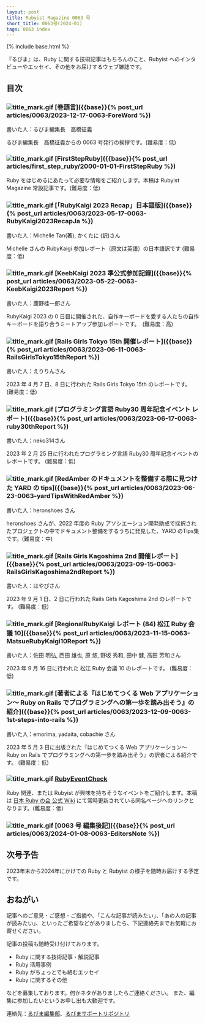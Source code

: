 ```yaml
---
layout: post
title: Rubyist Magazine 0063 号
short_title: 0063号(2024-01)
tags: 0063 index
---
```

{% include base.html %}

『るびま』は、Ruby に関する技術記事はもちろんのこと、Rubyist へのインタビューやエッセイ、その他をお届けするウェブ雑誌です。

## 目次

### ![title_mark.gif]({{base}}{{site.baseurl}}/images/title_mark.gif) [巻頭言]({{base}}{% post_url articles/0063/2023-12-17-0063-ForeWord %})

書いた人：るびま編集長　高橋征義

るびま編集長　高橋征義からの 0063 号発行の挨拶です。(難易度：低)

### ![title_mark.gif]({{base}}{{site.baseurl}}/images/title_mark.gif) [FirstStepRuby]({{base}}{% post_url articles/first_step_ruby/2000-01-01-FirstStepRuby %})

Ruby をはじめるにあたって必要な情報をご紹介します。本稿は Rubyist Magazine 常設記事です。(難易度：低)

### ![title_mark.gif]({{base}}{{site.baseurl}}/images/title_mark.gif) [「RubyKaigi 2023 Recap」日本語版]({{base}}{%  post_url articles/0063/2023-05-17-0063-RubyKaigi2023RecapJa %})

書いた人：Michelle Tan(著), かくたに (訳)さん

Michelle さんの RubyKaigi 参加レポート（原文は英語）の日本語訳です (難易度：低)


### ![title_mark.gif]({{base}}{{site.baseurl}}/images/title_mark.gif) [KeebKaigi 2023 準公式参加記録]({{base}}{%  post_url articles/0063/2023-05-22-0063-KeebKaigi2023Report %})

書いた人：鹿野桂一郎さん

RubyKaigi 2023 の 0 日目に開催された、自作キーボードを愛する人たちの自作キーボードを語り合うミートアップ参加レポートです。　(難易度：高)

### ![title_mark.gif]({{base}}{{site.baseurl}}/images/title_mark.gif) [Rails Girls Tokyo 15th 開催レポート]({{base}}{%  post_url articles/0063/2023-06-11-0063-RailsGirlsTokyo15thReport %})

書いた人：えりりんさん

2023 年 4 月 7 日、8 日に行われた Rails Girls Tokyo 15th のレポートです。 (難易度：低)

### ![title_mark.gif]({{base}}{{site.baseurl}}/images/title_mark.gif) [プログラミング言語 Ruby30 周年記念イベント レポート]({{base}}{%  post_url articles/0063/2023-06-17-0063-ruby30thReport %})

書いた人：neko314さん

2023 年 2 月 25 日に行われたプログラミング言語 Ruby30 周年記念イベントのレポートです。 (難易度：低)


### ![title_mark.gif]({{base}}{{site.baseurl}}/images/title_mark.gif) [RedAmber のドキュメントを整備する際に見つけた YARD の tips]({{base}}{%  post_url articles/0063/2023-06-23-0063-yardTipsWithRedAmber %})

書いた人：heronshoes さん

heronshoes さんが、2022 年度の Ruby アソシエーション開発助成で採択されたプロジェクトの中でドキュメント整備をするうちに発見した、YARD のTips集です。(難易度：中)

### ![title_mark.gif]({{base}}{{site.baseurl}}/images/title_mark.gif) [Rails Girls Kagoshima 2nd 開催レポート]({{base}}{%  post_url articles/0063/2023-09-15-0063-RailsGirlsKagoshima2ndReport %})

書いた人：はやぴさん

2023 年 9 月 1 日、2 日に行われた Rails Girls Kagoshima 2nd のレポートです。 (難易度：低)

### ![title_mark.gif]({{base}}{{site.baseurl}}/images/title_mark.gif) [RegionalRubyKaigi レポート (84) 松江 Ruby 会議 10]({{base}}{%  post_url articles/0063/2023-11-15-0063-MatsueRubyKaigi10Report %})

書いた人：佐田 明弘, 西田 雄也, 原 悠, 野坂 秀和, 田中 健, 高田 芳和さん

2023 年 9 月 16 日に行われた 松江 Ruby 会議 10 のレポートです。 (難易度：低)

### ![title_mark.gif]({{base}}{{site.baseurl}}/images/title_mark.gif) [著者による『はじめてつくる Web アプリケーション〜 Ruby on Rails でプログラミングへの第一歩を踏み出そう』の紹介]({{base}}{%  post_url articles/0063/2023-12-09-0063-1st-steps-into-rails %})

書いた人：emorima, yadaita, cobachie さん

2023 年 5 月 3 日に出版された『はじめてつくる Web アプリケーション〜 Ruby on Rails でプログラミングへの第一歩を踏み出そう』の訳者による紹介です。  (難易度：低)

### ![title_mark.gif]({{base}}{{site.baseurl}}/images/title_mark.gif) [RubyEventCheck](https://cosen.se/ruby-no-kai/RubyEventCheck)

Ruby 関連、または Rubyist が興味を持ちそうなイベントをご紹介します。本稿は [日本 Ruby の会 公式 Wiki](https://cosen.se/ruby-no-kai/) にて常時更新されている同名ページへのリンクとなります。(難易度：低)

### ![title_mark.gif]({{base}}{{site.baseurl}}/images/title_mark.gif) [0063 号 編集後記]({{base}}{%  post_url articles/0063/2024-01-08-0063-EditorsNote %})

## 次号予告

2023年末から2024年にかけての Ruby と Rubyist の様子を随時お届けする予定です。

## おねがい

記事へのご意見・ご感想・ご指摘や、「こんな記事が読みたい」、「あの人の記事が読みたい」、といったご希望などがありましたら、下記連絡先までお気軽にお寄せください。

記事の投稿も随時受け付けております。

* Ruby に関する技術記事・解説記事
* Ruby 活用事例
* Ruby がちょっとでも絡むエッセイ
* Ruby に関するその他

などを募集しております。何かネタがありましたらご連絡ください。
また、編集に参加したいというお申し出も大歓迎です。

連絡先：[るびま編集部](mailto:magazine@ruby-no-kai.org)、[るびまサポートリポジトリ](https://github.com/rubima/magazine.rubyist.net)
